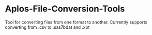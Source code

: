 # Aplos-File-Conversion-Tools
Tool for converting files from one format to another.  Currently supports converting from .csv to .sas7bdat and .xpt
